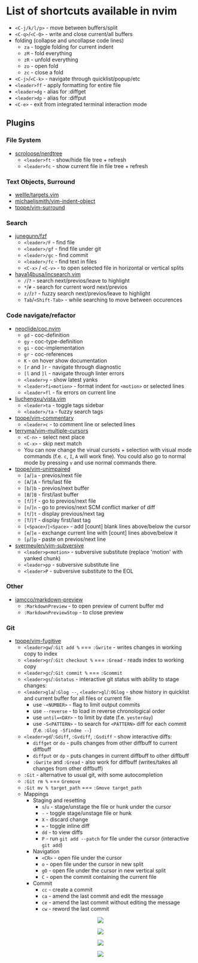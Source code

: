 # List of shortcuts available in nvim

* `<C-j/k/l/p>` - move between buffers/split
* `<C-q>`/`<C-Q>` - write and close current/all buffers
* folding (collapse and uncollapse code lines)
  * `za` - toggle folding for current indent
  * `zM` - fold everything
  * `zR` - unfold everything
  * `zo` - open fold
  * `zc` - close a fold
* `<C-j>`/`<C-k>` - navigate through quicklist/popup/etc
* `<leader>ff` - apply formatting for entire file
* `<leader>dg` - alias for :diffget
* `<leader>dp` - alias for :diffput
* `<C-e>` - exit from integrated terminal interaction mode

## Plugins

### File System

* [scroloose/nerdtree](https://github.com/scrooloose/nerdtree)
  * `<leader>ft` - show/hide file tree + refresh
  * `<leader>fc` - show current file in file tree + refresh

### Text Objects, Surround

* [wellle/targets.vim](https://github.com/wellle/targets.vim/blob/master/cheatsheet.md)
* [michaeljsmith/vim-indent-object](https://github.com/michaeljsmith/vim-indent-object#usage)
* [tpope/vim-surround](https://github.com/tpope/vim-surround)

### Search

* [junegunn/fzf](https://github.com/junegunn/fzf)
  * `<leader>/F` - find file
  * `<leader>/gf` - find file under git
  * `<leader>/gc` - find commit
  * `<leader>/fc` - find text in files
  * `<C-x>` / `<C-v>` - to open selected file in horizontal or vertical splits
* [haya14busa/incsearch.vim](https://github.com/haya14busa/incsearch.vim)
  * `/`/`?` - search next/previos/leave to highlight
  * `*`/`#` - search for current word next/previos
  * `z/`/`z?` - fuzzy search next/previos/leave to highlight
  * `Tab`/`<Shift-Tab>` - while searching to move between occurences

### Code navigate/refactor

* [neoclide/coc.nvim](https://github.com/neoclide/coc.nvim)
  * `gd` - coc-definition
  * `gy` - coc-type-definition
  * `gi` - coc-implementation
  * `gr` - coc-references
  * `K` - on hover show documentation
  * `[r` and `]r` - navigate through diagnostic
  * `[l` and `]l` - navigate through linter errors
  * `<leader>y` - show latest yanks
  * `<leader>fi<motion>` - format indent for `<motion>` or selected lines
  * `<leader>fl` - fix errors on current line
* [liuchengxu/vista.vim](https://github.com/liuchengxu/vista.vim)
  * `<leader>ta` - toggle tags sidebar
  * `<leader>/ta` - fuzzy search tags
* [tpope/vim-commentary](https://github.com/tpope/vim-commentary)
  * `<leader>c` - to comment line or selected lines
* [terryma/vim-multiple-cursors](https://github.com/terryma/vim-multiple-cursors)
  * `<C-n>` - select next place
  * `<C-x>` - skip next match
  * You can now change the virual cursots + selection with visual mode commands
(f.e. `c`, `I`, `A` will work fine). You could also go to
normal mode by pressing `v` and use normal commands there.
* [tpope/vim-unimpaired](https://github.com/tpope/vim-unimpaired)
  * `[a`/`]a` - previos/next file
  * `[A`/`]A` - firts/last file
  * `[b`/`]b` - previos/next buffer
  * `[B`/`]B` - first/last buffer
  * `[f`/`]f` - go to previos/next file
  * `[n`/`]n` - go to previos/next SCM conflict marker of diff
  * `[t`/`]t` - display previous/next tag
  * `[T`/`]T` - display first/last tag
  * `[<Space>`/`]<Space>` - add [count] blank lines above/below the cursor
  * `[e`/`]e` - exchange current line with [count] lines above/below it
  * `[p`/`]p` - paste on previos/next line
* [svermeulen/vim-subversive](https://github.com/svermeulen/vim-subversive)
  * `<leader>p<motion>` - subversive substitute (replace 'motion' with yanked chunk)
  * `<leader>pp` - subversive substitute line
  * `<leader>P` - subversive substitute to the EOL

### Other

* [iamcco/markdown-preview](https://github.com/iamcco/markdown-preview.nvim)
  * `:MarkdownPreview` - to open preview of current buffer md
  * `:MarkdownPreviewStop` - to close preview

### Git

* [tpope/vim-fugitive](https://github.com/tpope/vim-fugitive)
  * `<leader>gw`/`:Git add %` === `:Gwrite` - writes changes in working copy to index
  * `<leader>gr`/`:Git checkout %` === `:Gread` - reads index to working copy
  * `<leader>gc`/`:Git commit %` === `:Gcommit`
  * `<leader>gs`/`:Gstatus` - interactive git status with ability to stage changes:
  * `<leader>gla`/`:Glog --`, `<leader>gl`/`:0Glog` - show history in quicklist and
current buffer for all files or current file
    * use `-<NUMBER>` - flag to limit output commits
    * use `--reverse` - to load in reverse chronological order
    * use `until=<DAY>` - to limit by date (f.e. `yesterday`)
    * use `-S<PATTERN>` - to search for `<PATTERN>` diff for
each commit (f.e. `:Glog -Sfindme --`)
  * `<leader>gd`/`:Gdiff`, `:Gvdiff`, `:Gsdiff` - show interactive diffs:
    * `diffget` or `do` - pulls changes from other diffbuff to current diffbuff
    * `diffput` or `dp` - puts changes in current diffbuff to other diffbuff
    * `:Gwrite` and `:Gread` - also work for diffbuff
(writes/takes all changes from other diffbuff)
  * `:Git` - alternative to usual git, with some autocompletion
  * `:Git rm %` === `Gremove`
  * `:Git mv % target_path` === `:Gmove target_path`
  * Mappings
    * Staging and resetting
      * `s`/`u` - stage/unstage the file or hunk under the cursor
      * `-` - toggle stage/unstage file or hunk
      * `X` - discard change
      * `=` - toggle inline diff
      * `dd` - to view diffs
      * `P` - run `git add --patch` for file under the cursor (interactive `git add`)
    * Navigation
      * `<CR>` - open file under the cursor
      * `o` - open file under the cursor in new split
      * `gO` - open file under the cursor in new vertical split
      * `C` - open the commit containing the current file
    * Commit
      * `cc` - create a commit
      * `ca` - amend the last commit and edit the message
      * `ce` - amend the last commit without editing the message
      * `cw` - reword the last commit

<p align="center"><img src="files/3-way-reconciliation.png" /></p>
<p align="center"><img src="files/diffget-diffput-matrix.png" /></p>
<p align="center"><img src="files/Gread-Gwrite-matrix.png" /></p>
<p align="center"><img src="files/index-lifecycle.png" /></p>
